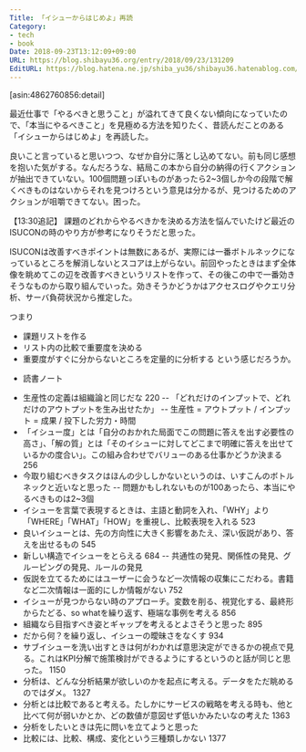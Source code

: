 ```yaml
---
Title: 「イシューからはじめよ」再読
Category:
- tech
- book
Date: 2018-09-23T13:12:09+09:00
URL: https://blog.shibayu36.org/entry/2018/09/23/131209
EditURL: https://blog.hatena.ne.jp/shiba_yu36/shibayu36.hatenablog.com/atom/entry/10257846132637624756
---
```


[asin:4862760856:detail]

最近仕事で「やるべきと思うこと」が溢れてきて良くない傾向になっていたので、「本当にやるべきこと」を見極める方法を知りたく、昔読んだことのある「イシューからはじめよ」を再読した。

良いこと言っていると思いつつ、なぜか自分に落とし込めてない。前も同じ感想を抱いた気がする。なんだろうな、結局この本から自分の納得の行くアクションが抽出できていない。100個問題っぽいものがあったら2~3個しか今の段階で解くべきものはないからそれを見つけろという意見は分かるが、見つけるためのアクションが咀嚼できてない。困った。

【13:30追記】
課題のどれからやるべきかを決める方法を悩んでいたけど最近のISUCONの時のやり方が参考になりそうだと思った。

ISUCONは改善すべきポイントは無数にあるが、実際には一番ボトルネックになっているところを解消しないとスコアは上がらない。前回やったときはまず全体像を眺めてこの辺を改善すべきというリストを作って、その後この中で一番効きそうなものから取り組んでいった。効きそうかどうかはアクセスログやクエリ分析、サーバ負荷状況から推定した。

つまり
- 課題リストを作る
- リスト内の比較で重要度を決める
- 重要度がすぐに分からないところを定量的に分析する
という感じだろうか。


* 読書ノート
- 生産性の定義は組織論と同じだな 220
-- 「どれだけのインプットで、どれだけのアウトプットを生み出せたか」
-- 生産性 = アウトプット / インプット = 成果 / 投下した労力・時間
- 「イシュー度」とは「自分のおかれた局面でこの問題に答えを出す必要性の高さ」、「解の質」とは「そのイシューに対してどこまで明確に答えを出せているかの度合い」。この組み合わせでバリューのある仕事かどうか決まる 256
- 今取り組むべきタスクはほんの少ししかないというのは、いすこんのボトルネックと近いなと思った
-- 問題かもしれないものが100あったら、本当にやるべきものは2~3個
- イシューを言葉で表現するときは、主語と動詞を入れ、「WHY」より「WHERE」「WHAT」「HOW」を重視し、比較表現を入れる 523
- 良いイシューとは、先の方向性に大きく影響をあたえ、深い仮説があり、答えを出せるもの 545
- 新しい構造でイシューをとらえる 684
-- 共通性の発見、関係性の発見、グルーピングの発見、ルールの発見
- 仮説を立てるためにはユーザーに会うなど一次情報の収集にこだわる。書籍など二次情報は一面的にしか情報がない 752
- イシューが見つからない時のアプローチ。変数を削る、視覚化する、最終形からたどる、so whatを繰り返す、極端な事例を考える 856
- 組織なら目指すべき姿とギャップを考えるとよさそうと思った 895
- だから何？を繰り返し、イシューの曖昧さをなくす 934
- サブイシューを洗い出すときは何がわかれば意思決定ができるかの視点で見る。これはKPI分解で施策検討ができるようにするというのと話が同じと思った。 1150
- 分析は、どんな分析結果が欲しいのかを起点に考える。データをただ眺めるのではダメ。 1327
- 分析とは比較であると考える。たしかにサービスの戦略を考える時も、他と比べて何が弱いかとか、どの数値が意図せず低いかみたいなの考えた 1363
- 分析をしたいときは先に問いを立てようと思った
- 比較には、比較、構成、変化という三種類しかない 1377
